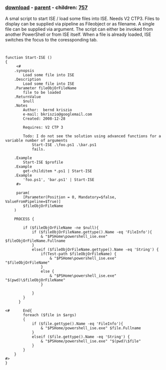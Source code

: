 ﻿---
pid:            756
poster:         Bernd Kriszio
title:          
date:           2008-12-28 12:44:50
format:         posh
parent:         755
parent:         755
children:       757
---

# 

### [download](756.ps1) - [parent](755.md) - children: [757](757.md)

A smal script to  start ISE / load some files into ISE. 
Needs V2 CTP3. Files to display can be supplied via pipeline as Fileobject or as filename. A single file can be supplied via argument. The script can either be invoked from another PowerShell or from ISE itself. When a file is already loaded, ISE switches the focus to the coressponding tab. 

```posh


function Start-ISE ()
{
     <#
    .synopsis
        Load some file into ISE
    .Description
        Load some file into ISE
    .Parameter fileObjOrFileName
        file to be loaded
    .ReturnValue
        $null
    .Notes
        Author:  bernd kriszio
        e-mail: bkriszio@googlemail.com
        Created: 2008-12-28
        
        Requires: V2 CTP 3
        
        Todo: I do not see the solution using advanced functions for a variable number of arguments
            Start-ISE .\foo.ps1 .\bar.ps1
            fails.

    .Example       
        Start-ISE $profile 
    .Example
        get-childitem *.ps1 | Start-ISE
    .Example  
        'foo.ps1', 'bar.ps1' | Start-ISE      
     #>

     param(
        [Parameter(Position = 0, Mandatory=$false, ValueFromPipeline=$True)]
        $fileObjOrFileName
    )
    
    PROCESS {
        
        if ($fileObjOrFileName -ne $null){
            if ($fileObjOrFileName.gettype().Name -eq 'FileInfo'){
                & "$PSHome\powershell_ise.exe" $fileObjOrFileName.Fullname
            }
            elseif ($fileObjOrFileName.gettype().Name -eq 'String') {
                if(Test-path $fileObjOrFileName) {
                    & "$PSHome\powershell_ise.exe" "$fileObjOrFileName"
                }
                else {
                    & "$PSHome\powershell_ise.exe" "$(pwd)\$fileObjOrFileName"
                }
                
            }
        }
      }
      
<#      End{
        foreach ($file in $args)
        {
            if ($file.gettype().Name -eq 'FileInfo'){
                & "$PSHome/powershell_ise.exe" $file.Fullname
            }
            elseif ($file.gettype().Name -eq 'String') {
                & "$PSHome/powershell_ise.exe" "$(pwd)\$file"
            }
        }
    }
#>   
}


```
